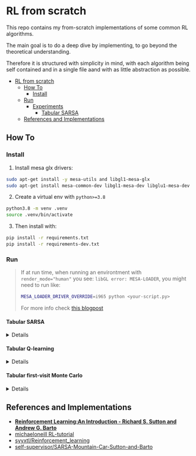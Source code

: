 # RL from scratch

This repo contains my from-scratch implementations of some common RL algorithms.

The main goal is to do a deep dive by implementing, to go beyond the theoretical
understanding.

Therefore it is structured with simplicity in mind, with each algorithm being
self contained and in a single file aand with as little abstraction as possible.

<!--ts-->
   * [RL from scratch](#rl-from-scratch)
      * [How To](#how-to)
         * [Install](#install)
      * [Run](#run)
         * [Experiments](#experiments)
            * [Tabular SARSA](#tabular-sarsa)
      * [References and Implementations](#references-and-implementations)

<!-- Added by: jose, at: jue 15 dic 2022 16:17:43 CET -->

<!--te-->


## How To

### Install

1. Install mesa glx drivers:

```bash
sudo apt-get install -y mesa-utils and libgl1-mesa-glx
sudo apt-get install mesa-common-dev libgl1-mesa-dev libglu1-mesa-dev
```

2. Create a virtual env with `python>=3.8`

```bash
python3.8 -m venv .venv
source .venv/bin/activate
```

3. Then install with:

```bash
pip install -r requirements.txt
pip install -r requirements-dev.txt
```

### Run

> If at run time, when running an environtment with `render_mode="human"` you see:
> `libGL error: MESA-LOADER`, you might need to run like:
> ```bash
> MESA_LOADER_DRIVER_OVERRIDE=i965 python <your-script.py>
> ```
> For more info check [this blogpost](https://devcodetutorial.com/faq/libgl-error-failed-to-load-drivers-iris-and-swrast-in-ubuntu-20-04)


#### Tabular SARSA
<details>
  <summary>Details</summary>

   **Valid environments:**

   - `CliffWalking-v0`
   - `FrozenLake-v1`

   **Examples:**

   ```bash
   # SARSA on Cliff World
   python -m algorithms.tabular.sarsa -e CliffWalking-v0

   # Output (policy):
   ┌───────┬───────┬───────┬───────┬───────┬───────┬───────┬───────┬───────┬───────┬───────┬──────┐
   │ right │ right │ right │ right │ right │ right │ right │ right │ right │ right │ right │ down │
   ├───────┼───────┼───────┼───────┼───────┼───────┼───────┼───────┼───────┼───────┼───────┼──────┤
   │ up    │ up    │ right │ right │ up    │ up    │ right │ right │ up    │ right │ up    │ down │
   ├───────┼───────┼───────┼───────┼───────┼───────┼───────┼───────┼───────┼───────┼───────┼──────┤
   │ up    │ up    │ right │ right │ up    │ up    │ left  │ left  │ left  │ right │ right │ down │
   ├───────┼───────┼───────┼───────┼───────┼───────┼───────┼───────┼───────┼───────┼───────┼──────┤
   │ up    │ x     │ x     │ x     │ x     │ x     │ x     │ x     │ x     │ x     │ x     │ x    │
   └───────┴───────┴───────┴───────┴───────┴───────┴───────┴───────┴───────┴───────┴───────┴──────┘
   ```

   Also plots each epidoe `rewards`, `length` and the number of each `state's visits`:

   ![./assets/sarsa_cliffwalks.png](assets/sarsa_cliffwalk.png "SARSA on CliffWalk stats")

   ```bash
   # SARSA on FrozenLake
   python -m algorithms.tabular.sarsa -e FrozenLake-v1 -ep 0.5 -ne 5000

   # Output (policy)
   ┌───────┬───────┬───────┬────┐
   │ right │ right │ down  │ up │
   ├───────┼───────┼───────┼────┤
   │ right │ x     │ down  │ x  │
   ├───────┼───────┼───────┼────┤
   │ right │ right │ down  │ x  │
   ├───────┼───────┼───────┼────┤
   │ x     │ right │ right │ x  │
   └───────┴───────┴───────┴────┘
   ```
</details>


#### Tabular Q-learning
<details>
  <summary>Details</summary>

   **Valid environments:**

   - `CliffWalking-v0`
   - `FrozenLake-v1`


   **Examples:**

   ```bash
   # Q-learning on Frozen lake
   python -m algorithms.tabular.q_learning -e FrozenLake-v1 -ep 0.5 -ne 5000

   # Output (policy):
   ┌───────┬───────┬───────┬──────┐
   │ down  │ right │ down  │ left │
   ├───────┼───────┼───────┼──────┤
   │ down  │ x     │ down  │ x    │
   ├───────┼───────┼───────┼──────┤
   │ right │ down  │ down  │ x    │
   ├───────┼───────┼───────┼──────┤
   │ x     │ right │ right │ x    │
   └───────┴───────┴───────┴──────┘
   ```
</details>


#### Tabular first-visit Monte Carlo
<details>
  <summary>Details</summary>

   **Valid environments:**

   - `Blackjack-v1`


   **Examples:**

   ```bash
   # first-visit MC on Blackjack
   python -m algorithms.tabular.first_visit_MC -e Blackjack-v1 -ep 0.1 -ne 500000
   ```
</details>

## References and Implementations

 - [**Reinforcement Learning:An Introduction - Richard S. Sutton and Andrew G. Barto**](http://incompleteideas.net/book/bookdraft2018jan1.pdf)
 - [michaeloneill RL-tutorial](https://michaeloneill.github.io/RL-tutorial.html)
 - [syyxtl/Reinforcement_learning](https://github.com/syyxtl/Reinforcement_learning/)
 - [self-supervisor/SARSA-Mountain-Car-Sutton-and-Barto](https://github.com/self-supervisor/SARSA-Mountain-Car-Sutton-and-Barto)
